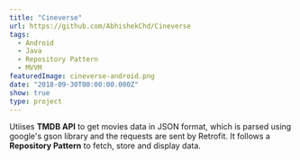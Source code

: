 ```yaml
---
title: "Cineverse"
url: https://github.com/AbhishekChd/Cineverse
tags:
  - Android
  - Java
  - Repository Pattern
  - MVVM
featuredImage: cineverse-android.png
date: "2018-09-30T00:00:00.000Z"
show: true
type: project
---
```


Utiises **TMDB API** to get movies data in JSON format, which is parsed using google's gson library and the requests are sent by Retrofit. It follows a **Repository Pattern** to fetch, store and display data.

